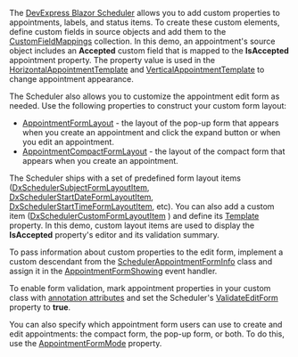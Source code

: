 The [DevExpress Blazor Scheduler](https://docs.devexpress.com/Blazor/DevExpress.Blazor.DxScheduler) allows you to add custom properties to appointments, labels, and status items. To create these custom elements, define custom fields in source objects and add them to the [CustomFieldMappings](https://docs.devexpress.com/Blazor/DevExpress.Blazor.Base.DxSchedulerMappingsBase.CustomFieldMappings) collection. In this demo, an appointment's source object includes an **Accepted** custom field that is mapped to the **IsAccepted** appointment property. The property value is used in the [HorizontalAppointmentTemplate](https://docs.devexpress.com/Blazor/DevExpress.Blazor.Base.DxSchedulerDayViewBase.HorizontalAppointmentTemplate) and [VerticalAppointmentTemplate](https://docs.devexpress.com/Blazor/DevExpress.Blazor.Base.DxSchedulerDayViewBase.VerticalAppointmentTemplate) to change appointment appearance.

The Scheduler also allows you to customize the appointment edit form as needed. Use the following properties to construct your custom form layout:

*   [AppointmentFormLayout](https://docs.devexpress.com/Blazor/DevExpress.Blazor.DxScheduler.AppointmentFormLayout) - the layout of the pop-up form that appears when you create an appointment and click the expand button or when you edit an appointment.
*   [AppointmentCompactFormLayout](https://docs.devexpress.com/Blazor/DevExpress.Blazor.DxScheduler.AppointmentCompactFormLayout) - the layout of the compact form that appears when you create an appointment.

The Scheduler ships with a set of predefined form layout items ([DxSchedulerSubjectFormLayoutItem](https://docs.devexpress.com/Blazor/DevExpress.Blazor.DxSchedulerSubjectFormLayoutItem), [DxSchedulerStartDateFormLayoutItem](https://docs.devexpress.com/Blazor/DevExpress.Blazor.DxSchedulerStartDateFormLayoutItem), [DxSchedulerStartTimeFormLayoutItem](https://docs.devexpress.com/Blazor/DevExpress.Blazor.DxSchedulerStartTimeFormLayoutItem), etc). You can also add a custom item ([DxSchedulerCustomFormLayoutItem](https://docs.devexpress.com/Blazor/DevExpress.Blazor.DxSchedulerCustomFormLayoutItem) ) and define its [Template](https://docs.devexpress.com/Blazor/DevExpress.Blazor.DxSchedulerCustomFormLayoutItem.Template) property. In this demo, custom layout items are used to display the **IsAccepted** property's editor and its validation summary.

To pass information about custom properties to the edit form, implement a custom descendant from the [SchedulerAppointmentFormInfo](https://docs.devexpress.com/Blazor/DevExpress.Blazor.SchedulerAppointmentFormInfo) class and assign it in the [AppointmentFormShowing](https://docs.devexpress.com/Blazor/DevExpress.Blazor.DxScheduler.AppointmentFormShowing) event handler.

To enable form validation, mark appointment properties in your custom class with [annotation attributes](https://docs.microsoft.com/en-us/aspnet/core/mvc/models/validation) and set the Scheduler's [ValidateEditForm](https://docs.devexpress.com/Blazor/DevExpress.Blazor.DxScheduler.ValidateEditForm) property to **true**.

You can also specify which appointment form users can use to create and edit appointments: the compact form, the pop-up form, or both. To do this, use the [AppointmentFormMode](https://docs.devexpress.com/Blazor/DevExpress.Blazor.DxScheduler.AppointmentFormMode) property.
